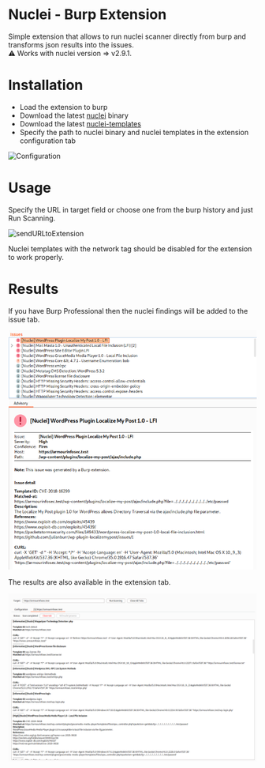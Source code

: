 # Nuclei - Burp Extension 

Simple extension that allows to run nuclei scanner directly from burp and transforms json results into the issues.  
⚠️ Works with nuclei version => v2.9.1.

# Installation

 - Load the extension to burp
 - Download the latest [nuclei](https://github.com/projectdiscovery/nuclei/releases) binary 
 - Download the latest [nuclei-templates](https://github.com/projectdiscovery/nuclei-templates/releases)
 - Specify the path to nuclei binary and nuclei templates in the extension configuration tab

![Configuration](img/config.PNG "configuration")

# Usage

Specify the URL in target field or choose one from the burp history and just Run Scanning.

![sendURLtoExtension](img/sendURLtoExtension.png "sendURLtoExtension")

Nuclei templates with the network tag should be disabled for the extension to work properly. 



# Results

If you have Burp Professional then the nuclei findings will be added to the issue tab.

![issuesPro](img/issuesPro.PNG "issuesPro")

The results are also available in the extension tab.

![resultsCommunity](img/resultsCommunity.PNG "resultsCommunity")

